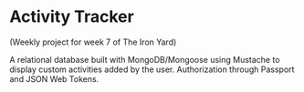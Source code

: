 # Activity Tracker 
(Weekly project for week 7 of The Iron Yard)

A relational database built with MongoDB/Mongoose using Mustache to display custom activities added by the user. Authorization through Passport and JSON Web Tokens.
